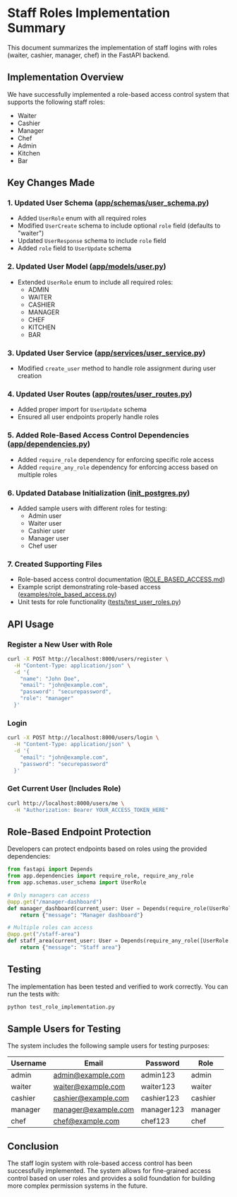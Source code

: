# Staff Roles Implementation Summary

This document summarizes the implementation of staff logins with roles (waiter, cashier, manager, chef) in the FastAPI backend.

## Implementation Overview

We have successfully implemented a role-based access control system that supports the following staff roles:
- Waiter
- Cashier
- Manager
- Chef
- Admin
- Kitchen
- Bar

## Key Changes Made

### 1. Updated User Schema ([app/schemas/user_schema.py](file:///c%3A/strategy_test/python_backend_structure/app/schemas/user_schema.py))

- Added `UserRole` enum with all required roles
- Modified `UserCreate` schema to include optional `role` field (defaults to "waiter")
- Updated `UserResponse` schema to include `role` field
- Added `role` field to `UserUpdate` schema

### 2. Updated User Model ([app/models/user.py](file:///c%3A/strategy_test/python_backend_structure/app/models/user.py))

- Extended `UserRole` enum to include all required roles:
  - ADMIN
  - WAITER
  - CASHIER
  - MANAGER
  - CHEF
  - KITCHEN
  - BAR

### 3. Updated User Service ([app/services/user_service.py](file:///c%3A/strategy_test/python_backend_structure/app/services/user_service.py))

- Modified `create_user` method to handle role assignment during user creation

### 4. Updated User Routes ([app/routes/user_routes.py](file:///c%3A/strategy_test/python_backend_structure/app/routes/user_routes.py))

- Added proper import for `UserUpdate` schema
- Ensured all user endpoints properly handle roles

### 5. Added Role-Based Access Control Dependencies ([app/dependencies.py](file:///c%3A/strategy_test/python_backend_structure/app/dependencies.py))

- Added `require_role` dependency for enforcing specific role access
- Added `require_any_role` dependency for enforcing access based on multiple roles

### 6. Updated Database Initialization ([init_postgres.py](file:///c%3A/strategy_test/python_backend_structure/init_postgres.py))

- Added sample users with different roles for testing:
  - Admin user
  - Waiter user
  - Cashier user
  - Manager user
  - Chef user

### 7. Created Supporting Files

- Role-based access control documentation ([ROLE_BASED_ACCESS.md](file:///c%3A/strategy_test/python_backend_structure/ROLE_BASED_ACCESS.md))
- Example script demonstrating role-based access ([examples/role_based_access.py](file:///c%3A/strategy_test/python_backend_structure/examples/role_based_access.py))
- Unit tests for role functionality ([tests/test_user_roles.py](file:///c%3A/strategy_test/python_backend_structure/tests/test_user_roles.py))

## API Usage

### Register a New User with Role

```bash
curl -X POST http://localhost:8000/users/register \
  -H "Content-Type: application/json" \
  -d '{
    "name": "John Doe",
    "email": "john@example.com",
    "password": "securepassword",
    "role": "manager"
  }'
```

### Login

```bash
curl -X POST http://localhost:8000/users/login \
  -H "Content-Type: application/json" \
  -d '{
    "email": "john@example.com",
    "password": "securepassword"
  }'
```

### Get Current User (Includes Role)

```bash
curl http://localhost:8000/users/me \
  -H "Authorization: Bearer YOUR_ACCESS_TOKEN_HERE"
```

## Role-Based Endpoint Protection

Developers can protect endpoints based on roles using the provided dependencies:

```python
from fastapi import Depends
from app.dependencies import require_role, require_any_role
from app.schemas.user_schema import UserRole

# Only managers can access
@app.get("/manager-dashboard")
def manager_dashboard(current_user: User = Depends(require_role(UserRole.MANAGER))):
    return {"message": "Manager dashboard"}

# Multiple roles can access
@app.get("/staff-area")
def staff_area(current_user: User = Depends(require_any_role([UserRole.WAITER, UserRole.CASHIER, UserRole.MANAGER]))):
    return {"message": "Staff area"}
```

## Testing

The implementation has been tested and verified to work correctly. You can run the tests with:

```bash
python test_role_implementation.py
```

## Sample Users for Testing

The system includes the following sample users for testing purposes:

| Username | Email | Password | Role |
|----------|-------|----------|------|
| admin | admin@example.com | admin123 | admin |
| waiter | waiter@example.com | waiter123 | waiter |
| cashier | cashier@example.com | cashier123 | cashier |
| manager | manager@example.com | manager123 | manager |
| chef | chef@example.com | chef123 | chef |

## Conclusion

The staff login system with role-based access control has been successfully implemented. The system allows for fine-grained access control based on user roles and provides a solid foundation for building more complex permission systems in the future.